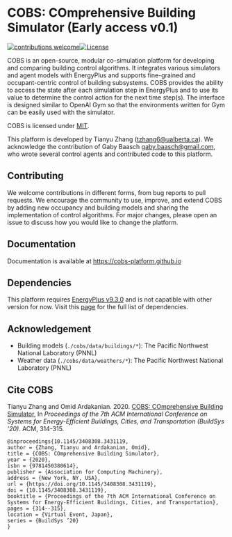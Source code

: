 # COBS: COmprehensive Building Simulator (Early access v0.1)
[![contributions welcome](https://img.shields.io/badge/contributions-welcome-brightgreen.svg?style=flat)](#)[![License](http://img.shields.io/badge/license-MIT-green.svg?style=flat)](https://github.com/sustainable-computing/COBS/blob/master/LICENSE)

COBS is an open-source, modular co-simulation platform for developing and comparing building control algorithms. It integrates various simulators and agent models with EnergyPlus and supports fine-grained and occupant-centric control of building subsystems. COBS provides the ability to access the state after each simulation step in EnergyPlus and to use its value to determine the control action for the next time step(s). The interface is designed similar to OpenAI Gym so that the environments written for Gym can be easily used with the simulator.

COBS is licensed under [MIT](https://github.com/sustainable-computing/COBS/blob/master/LICENSE).

This platform is developed by Tianyu Zhang (tzhang6@ualberta.ca). We acknowledge the contribution of Gaby Baasch <gaby.baasch@gmail.com>, who wrote several control agents and contributed code to this platform.

## Contributing
We welcome contributions in different forms, from bug reports to pull requests. We encourage the community to use, improve, and extend COBS by adding new occupancy and building models and sharing the implementation of control algorithms. For major changes, please open an issue to discuss how you would like to change the platform.

## Documentation
Documentation is available at https://cobs-platform.github.io

## Dependencies
This platform requires [EnergyPlus v9.3.0](https://github.com/NREL/EnergyPlus/releases/tag/v9.3.0) and is not capatible with other version for now. Visit this [page](https://cobs-platform.github.io/dependencies.html) for the full list of dependencies.

## Acknowledgement
+ Building models (`./cobs/data/buildings/*`): The Pacific Northwest National Laboratory (PNNL)
+ Weather data (`./cobs/data/weathers/*`): The Pacific Northwest National Laboratory (PNNL)

## Cite COBS
Tianyu Zhang and Omid Ardakanian. 2020. [COBS: COmprehensive Building Simulator](https://doi.org/10.1145/3408308.3431119), In _Proceedings of the 7th ACM International Conference on Systems for Energy-Efficient Buildings, Cities, and Transportation (BuildSys '20)_. ACM, 314-315.
```
@inproceedings{10.1145/3408308.3431119,
author = {Zhang, Tianyu and Ardakanian, Omid},
title = {COBS: COmprehensive Building Simulator},
year = {2020},
isbn = {9781450380614},
publisher = {Association for Computing Machinery},
address = {New York, NY, USA},
url = {https://doi.org/10.1145/3408308.3431119},
doi = {10.1145/3408308.3431119},
booktitle = {Proceedings of the 7th ACM International Conference on Systems for Energy-Efficient Buildings, Cities, and Transportation},
pages = {314--315},
location = {Virtual Event, Japan},
series = {BuildSys ’20}
}
```
